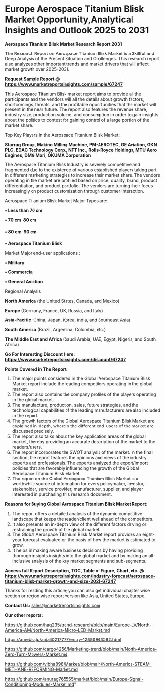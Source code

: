 # Europe Aerospace Titanium Blisk Market Opportunity,Analytical Insights and Outlook 2025 to 2031

<strong>Aerospace Titanium Blisk Market Research Report 2031</strong>

The Research Report on Aerospace Titanium Blisk Market is a Skillful and Deep Analysis of the Present Situation and Challenges. This research report also analyzes other important trends and market drivers that will affect market growth over 2025-2031.

<strong>Request Sample Report @ <a href=https://www.marketreportsinsights.com/sample/67247>https://www.marketreportsinsights.com/sample/67247</a></strong>

This Aerospace Titanium Blisk market report aims to provide all the participants and the vendors will all the details about growth factors, shortcomings, threats, and the profitable opportunities that the market will present in the near future. The report also features the revenue share, industry size, production volume, and consumption in order to gain insights about the politics to contest for gaining control of a large portion of the market share.

Top Key Players in the Aerospace Titanium Blisk Market:

<strong>Starrag Group, Makino Milling Machine, PM-AEROTEC, GE Aviation, GKN PLC, EDAC Technology Corp., NFT Inc., Rolls-Royce Holdings, MTU Aero Engines, DMG Mori, OKUMA Corporation</strong>

The Aerospace Titanium Blisk Industry is severely competitive and fragmented due to the existence of various established players taking part in different marketing strategies to increase their market share. The vendors operating in the market are profiled based on price, quality, brand, product differentiation, and product portfolio. The vendors are turning their focus increasingly on product customization through customer interaction.

Aerospace Titanium Blisk Market Major Types are:

<strong>• Less than 70 cm

• 70 cm  80 cm

• 80 cm  90 cm

• Aerospace Titanium Blisk</strong>

Market Major end-user applications :

<strong>• Military

• Commercial

• General Aviation</strong>

Regional Analysis

</u><strong><b>North America</b></strong> (the United States, Canada, and Mexico)

<strong><b>Europe </b></strong>(Germany, France, UK, Russia, and Italy)

<strong><b>Asia-Pacific</b></strong> (China, Japan, Korea, India, and Southeast Asia)

<strong><b>South America</b></strong> (Brazil, Argentina, Colombia, etc.)

<strong><b>The Middle East and Africa</b></strong> (Saudi Arabia, UAE, Egypt, Nigeria, and South Africa)

<strong>Go For Interesting Discount Here: <a href=https://www.marketreportsinsights.com/discount/67247>https://www.marketreportsinsights.com/discount/67247</a></strong>

<strong>Points Covered in The Report:</strong>
<ol>
  <li>The major points considered in the Global Aerospace Titanium Blisk Market report include the leading competitors operating in the global market.</li>
  <li>The report also contains the company profiles of the players operating in the global market.</li>
  <li>The manufacture, production, sales, future strategies, and the technological capabilities of the leading manufacturers are also included in the report.</li>
  <li>The growth factors of the Global Aerospace Titanium Blisk Market are explained in-depth, wherein the different end-users of the market are discussed precisely.</li>
  <li>The report also talks about the key application areas of the global market, thereby providing an accurate description of the market to the readers/users.</li>
  <li>The report incorporates the SWOT analysis of the market. In the final section, the report features the opinions and views of the industry experts and professionals. The experts analyzed the export/import policies that are favorably influencing the growth of the Global Aerospace Titanium Blisk Market.</li>
  <li>The report on the Global Aerospace Titanium Blisk Market is a worthwhile source of information for every policymaker, investor, stakeholder, service provider, manufacturer, supplier, and player interested in purchasing this research document.</li>
</ol>
<strong>Reasons for Buying Global Aerospace Titanium Blisk Market Report:</strong>

<ol>
  <li>The report offers a detailed analysis of the dynamic competitive landscape that keeps the reader/client well ahead of the competitors.</li>
  <li>It also presents an in-depth view of the different factors driving or restraining the growth of the global market.</li>
  <li>The Global Aerospace Titanium Blisk Market report provides an eight-year forecast evaluated on the basis of how the market is estimated to grow.</li>
  <li>It helps in making aware business decisions by having providing thorough insights insights into the global market and by making an all-inclusive analysis of the key market segments and sub-segments.</li>
</ol>
<strong>Access full Report Description, TOC, Table of Figure, Chart, etc. @ <a href=https://www.marketreportsinsights.com/industry-forecast/aerospace-titanium-blisk-market-growth-and-size-2021-67247>https://www.marketreportsinsights.com/industry-forecast/aerospace-titanium-blisk-market-growth-and-size-2021-67247</a></strong>


Thanks for reading this article; you can also get individual chapter wise section or region wise report version like Asia, United States, Europe.

<strong>Contact Us:</strong>
sales@marketreportsinsights.com

<strong>Our other reports:</strong>

<a href=https://github.com/haq235/trend-research/blob/main/Europe-LV/North-America-AM/North-America-Micro-LED-Market.md>https://github.com/haq235/trend-research/blob/main/Europe-LV/North-America-AM/North-America-Micro-LED-Market.md</a>

<a href=https://ameblo.jp/anjali0217777/entry-12886963582.html>https://ameblo.jp/anjali0217777/entry-12886963582.html</a>

<a href=https://github.com/cargo4256/Marketing-trend/blob/main/North-America-Zero-Turn-Mowers-Market.md>https://github.com/cargo4256/Marketing-trend/blob/main/North-America-Zero-Turn-Mowers-Market.md</a>

<a href=https://github.com/vibha898/Market/blob/main/North-America-STEAM-METHANE-REFORMING-Market.md>https://github.com/vibha898/Market/blob/main/North-America-STEAM-METHANE-REFORMING-Market.md</a>

<a href=https://github.com/anurag765555/market/blob/main/Europe-Signal-Conditioning-Modules-Market.md>https://github.com/anurag765555/market/blob/main/Europe-Signal-Conditioning-Modules-Market.md</a>"
